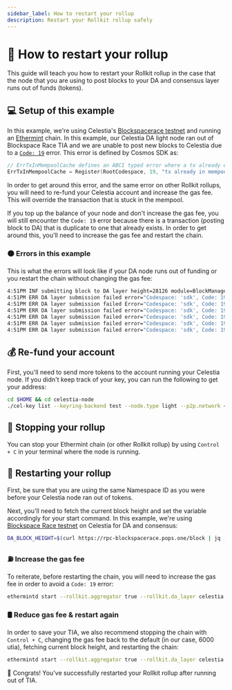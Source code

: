 ```yaml
---
sidebar_label: How to restart your rollup
description: Restart your Rollkit rollup safely
---
```


# 🔄 How to restart your rollup

This guide will teach you how to restart your Rollkit rollup in the case that the node that you are using to post blocks to your DA and consensus layer runs out of funds (tokens).

## 💻 Setup of this example

In this example, we're using Celestia's [Blockspacerace testnet](https://docs.celestia.org/nodes/blockspace-race/) and running an [Ethermint](./ethermint.md) chain. In this example, our Celestia DA light node ran out of Blockspace Race TIA and we are unable to post new blocks to Celestia due to a [`Code: 19`](https://github.com/cosmos/cosmos-sdk/blob/main/types/errors/errors.go#L95) error. This error is defined by Cosmos SDK as:

```go
// ErrTxInMempoolCache defines an ABCI typed error where a tx already exists in the mempool.
ErrTxInMempoolCache = Register(RootCodespace, 19, "tx already in mempool")
```

In order to get around this error, and the same error on other Rollkit rollups, you will need to re-fund your Celestia account and increase the gas fee. This will override the transaction that is stuck in the mempool.

If you top up the balance of your node and don't increase the gas fee, you will still encounter the `Code: 19` error because there is a transaction (posting block to DA) that is duplicate to one that already exists. In order to get around this, you'll need to increase the gas fee and restart the chain.

### 🟠 Errors in this example

This is what the errors will look like if your DA node runs out of funding or you restart the chain without changing the gas fee:

```bash
4:51PM INF submitting block to DA layer height=28126 module=BlockManager
4:51PM ERR DA layer submission failed error="Codespace: 'sdk', Code: 19, Message: " attempt=1 module=BlockManager
4:51PM ERR DA layer submission failed Error="Codespace: 'sdk', Code: 19, Message: " attempt=2 module=BlockManager
4:51PM ERR DA layer submission failed error="Codespace: 'sdk', Code: 19, Message: " attempt=3 module=BlockManager
4:51PM ERR DA layer submission failed error="Codespace: 'sdk', Code: 19, Message: " attempt=4 module=BlockManager
4:51PM ERR DA layer submission failed error="Codespace: 'sdk', Code: 19, Message: " attempt=5 module=BlockManager
4:51PM ERR DA layer submission failed error="Codespace: 'sdk', Code: 19, Message: " attempt=6 module=BlockManager
```

## 💰 Re-fund your account

First, you'll need to send more tokens to the account running your Celestia node. If you didn't keep track of your key, you can run the following to get your address:

```bash
cd $HOME && cd celestia-node
./cel-key list --keyring-backend test --node.type light --p2p.network <network>
```

## 🛑 Stopping your rollup

You can stop your Ethermint chain (or other Rollkit rollup) by using `Control + C` in your terminal where the node is running.

## 🔁 Restarting your rollup

First, be sure that you are using the same Namespace ID as you were before your Celestia node ran out of tokens.

Next, you'll need to fetch the current block height and set the variable accordingly for your start command. In this example, we're using [Blockspace Race testnet](https://docs.celestia.org/nodes/blockspace-race) on Celestia for DA and consensus:

```bash
DA_BLOCK_HEIGHT=$(curl https://rpc-blockspacerace.pops.one/block | jq -r '.result.block.header.height')
```

### ⛽ Increase the gas fee

To reiterate, before restarting the chain, you will need to increase the gas fee in order to avoid a `Code: 19` error:

```bash
ethermintd start --rollkit.aggregator true --rollkit.da_layer celestia --rollkit.da_config='{"base_url":"http://localhost:26659","timeout":60000000000,"gas_limit":6000000,"fee":6900}' --rollkit.namespace_id 8BE3175CBF305BC2 --rollkit.da_start_height $DA_BLOCK_HEIGHT
```

### 🛢️ Reduce gas fee & restart again

In order to save your TIA, we also recommend stopping the chain with `Control + C`, changing the gas fee back to the default (in our case, 6000 utia), fetching current block height, and restarting the chain:

```bash
ethermintd start --rollkit.aggregator true --rollkit.da_layer celestia --rollkit.da_config='{"base_url":"http://localhost:26659","timeout":60000000000,"gas_limit":6000000,"fee":6000}' --rollkit.namespace_id 8BE3175CBF305BC2 --rollkit.da_start_height $DA_BLOCK_HEIGHT
```

🎊 Congrats! You've successfully restarted your Rollkit rollup after running out of TIA.
